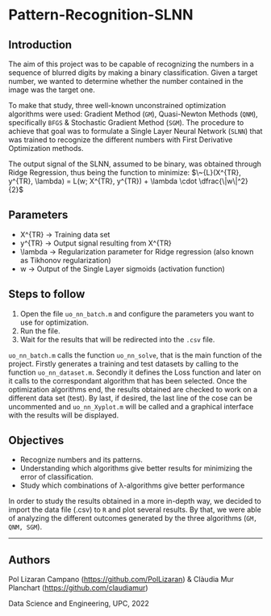 # Pattern-Recognition-SLNN

## Introduction

The aim of this project was to be capable of recognizing the numbers in a sequence of blurred digits by making a binary classification. Given a target number, we wanted to determine whether the number contained in the image was the target one. 

To make that study, three well-known unconstrained optimization algorithms were used: Gradient Method (`GM`), Quasi-Newton Methods (`QNM`), specifically `BFGS` & Stochastic Gradient Method (`SGM`). 
The procedure to achieve that goal was to formulate a Single Layer Neural Network (`SLNN`) that was trained to recognize the different numbers with First Derivative Optimization methods.

The output signal of the SLNN, assumed to be binary, was obtained through Ridge Regression, thus being the function to minimize: $\~{L}(X^{TR}, y^{TR}, \lambda) = L(w; X^{TR}, y^{TR}) + \lambda \cdot \dfrac{\|w\|^2}{2}$

## Parameters

* X^{TR} -> Training data set
* y^{TR} -> Output signal resulting from X^{TR}
* \lambda -> Regularization parameter for Ridge regression (also known as Tikhonov regularization)
* w -> Output of the Single Layer sigmoids (activation function)

## Steps to follow

1. Open the file `uo_nn_batch.m` and configure the parameters you want to use for optimization. 
2. Run the file.
3. Wait for the results that will be redirected into the `.csv` file. 

`uo_nn_batch.m` calls the function `uo_nn_solve`, that is the main function of the project. Firstly generates a training and test datasets by calling to the function `uo_nn_dataset.m`. Secondly it defines the Loss function and later on it calls to the correspondant algorithm that has been selected. 
Once the optimization algorithms end, the results obtained are checked to work on a different data set (test). By last, if desired, the last line of the cose can be uncommented and `uo_nn_Xyplot.m` will be called and a graphical interface with the results will be displayed.

## Objectives

- Recognize numbers and its patterns.
- Understanding which algorithms give better results for minimizing the error of classification.
- Study which combinations of λ-algorithms give better performance


In order to study the results obtained in a more in-depth way, we decided to import the data file (.csv) to `R` and plot several results. By that, we were able of analyzing the different outcomes generated by the three algorithms (`GM, QNM, SGM`).

- - -

## Authors
Pol Lizaran Campano (https://github.com/PolLizaran) & Clàudia Mur Planchart (https://github.com/claudiamur)

Data Science and Engineering, UPC, 2022
